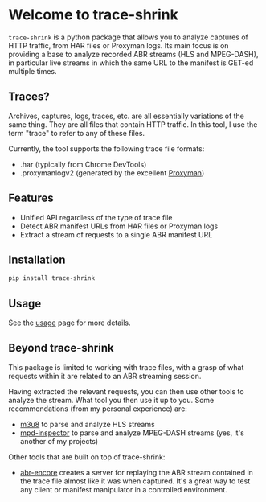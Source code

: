 # Welcome to trace-shrink

`trace-shrink` is a python package that allows you to analyze captures of HTTP traffic, from HAR files or Proxyman logs.
Its main focus is on providing a base to analyze recorded ABR streams (HLS and MPEG-DASH), in particular live streams in which the same URL to the manifest is GET-ed multiple times.

## Traces?

Archives, captures, logs, traces, etc. are all essentially variations of the same thing. They are all files that contain HTTP traffic.  In this tool, I use the term "trace" to refer to any of these files.

Currently, the tool supports the following trace file formats:

- .har (typically from Chrome DevTools)
- .proxymanlogv2 (generated by the excellent [Proxyman](https://proxyman.com/))

## Features

- Unified API regardless of the type of trace file
- Detect ABR manifest URLs from HAR files or Proxyman logs
- Extract a stream of requests to a single ABR manifest URL

## Installation

```bash
pip install trace-shrink
```

## Usage

See the [usage](usage.md) page for more details.

## Beyond trace-shrink

This package is limited to working with trace files, with a grasp of what requests within it are related to an ABR streaming session.

Having extracted the relevant requests, you can then use other tools to analyze the stream.
What tool you then use it up to you. Some recommendations (from my personal experience) are:

- [m3u8](https://github.com/globocom/m3u8) to parse and analyze HLS streams
- [mpd-inspector](https://github.com/wabiloo/mpd-inspector) to parse and analyze MPEG-DASH streams (yes, it's another of my projects)

Other tools that are built on top of trace-shrink:

- [abr-encore](https://github.com/wabiloo/abr-encore) creates a server for replaying the ABR stream contained in the trace file almost like it was when captured. It's a great way to test any client or manifest manipulator in a controlled environment.

